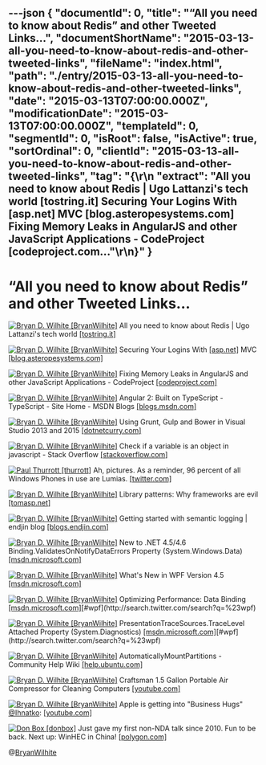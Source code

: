 ---json
{
  "documentId": 0,
  "title": "“All you need to know about Redis” and other Tweeted Links…",
  "documentShortName": "2015-03-13-all-you-need-to-know-about-redis-and-other-tweeted-links",
  "fileName": "index.html",
  "path": "./entry/2015-03-13-all-you-need-to-know-about-redis-and-other-tweeted-links",
  "date": "2015-03-13T07:00:00.000Z",
  "modificationDate": "2015-03-13T07:00:00.000Z",
  "templateId": 0,
  "segmentId": 0,
  "isRoot": false,
  "isActive": true,
  "sortOrdinal": 0,
  "clientId": "2015-03-13-all-you-need-to-know-about-redis-and-other-tweeted-links",
  "tag": "{\r\n  \"extract\": \"All you need to know about Redis | Ugo Lattanzi's tech world [tostring.it]        Securing Your Logins With [asp.net]  MVC [blog.asteropesystems.com]        Fixing Memory Leaks in AngularJS and other JavaScript Applications - CodeProject [codeproject.com...\"\r\n}"
}
---

# “All you need to know about Redis” and other Tweeted Links…

[<img alt="Bryan D. Wilhite [BryanWilhite]" src="https://songhay.blob.core.windows.net/shared-social-twitter/BryanWilhite.jpeg">](http://t.co/UNdqV0Z1zz "Bryan D. Wilhite [BryanWilhite]") All you need to know about Redis | Ugo Lattanzi's tech world [[tostring.it]](http://tostring.it/2015/03/05/all-you-need-to-know-about-redis/)

[<img alt="Bryan D. Wilhite [BryanWilhite]" src="https://songhay.blob.core.windows.net/shared-social-twitter/BryanWilhite.jpeg">](http://t.co/UNdqV0Z1zz "Bryan D. Wilhite [BryanWilhite]") Securing Your Logins With [[asp.net]](http://www.asp.net/) MVC [[blog.asteropesystems.com]](http://blog.asteropesystems.com/securing-your-logins-with-asp-net-mvc/)

[<img alt="Bryan D. Wilhite [BryanWilhite]" src="https://songhay.blob.core.windows.net/shared-social-twitter/BryanWilhite.jpeg">](http://t.co/UNdqV0Z1zz "Bryan D. Wilhite [BryanWilhite]") Fixing Memory Leaks in AngularJS and other JavaScript Applications - CodeProject [[codeproject.com]](http://www.codeproject.com/Articles/882966/Fixing-Memory-Leaks-in-AngularJS-and-other-JavaScr)

[<img alt="Bryan D. Wilhite [BryanWilhite]" src="https://songhay.blob.core.windows.net/shared-social-twitter/BryanWilhite.jpeg">](http://t.co/UNdqV0Z1zz "Bryan D. Wilhite [BryanWilhite]") Angular 2: Built on TypeScript - TypeScript - Site Home - MSDN Blogs [[blogs.msdn.com]](http://blogs.msdn.com/b/typescript/archive/2015/03/05/angular-2-0-built-on-typescript.aspx)

[<img alt="Bryan D. Wilhite [BryanWilhite]" src="https://songhay.blob.core.windows.net/shared-social-twitter/BryanWilhite.jpeg">](http://t.co/UNdqV0Z1zz "Bryan D. Wilhite [BryanWilhite]") Using Grunt, Gulp and Bower in Visual Studio 2013 and 2015 [[dotnetcurry.com]](http://www.dotnetcurry.com/visualstudio/1096/using-grunt-gulp-bower-visual-studio-2013-2015)

[<img alt="Bryan D. Wilhite [BryanWilhite]" src="https://songhay.blob.core.windows.net/shared-social-twitter/BryanWilhite.jpeg">](http://t.co/UNdqV0Z1zz "Bryan D. Wilhite [BryanWilhite]") Check if a variable is an object in javascript - Stack Overflow [[stackoverflow.com]](http://stackoverflow.com/questions/8511281/check-if-a-variable-is-an-object-in-javascript)

[<img alt="Paul Thurrott [thurrott]" src="https://songhay.blob.core.windows.net/shared-social-twitter/thurrott.jpeg">](http://t.co/HTMQCSc0Np "Paul Thurrott [thurrott]") Ah, pictures. As a reminder, 96 percent of all Windows Phones in use are Lumias. [[twitter.com]](https://twitter.com/thurrott/status/572421599036616705/photo/1)

[<img alt="Bryan D. Wilhite [BryanWilhite]" src="https://songhay.blob.core.windows.net/shared-social-twitter/BryanWilhite.jpeg">](http://t.co/UNdqV0Z1zz "Bryan D. Wilhite [BryanWilhite]") Library patterns: Why frameworks are evil [[tomasp.net]](http://tomasp.net/blog/2015/library-frameworks/)

[<img alt="Bryan D. Wilhite [BryanWilhite]" src="https://songhay.blob.core.windows.net/shared-social-twitter/BryanWilhite.jpeg">](http://t.co/UNdqV0Z1zz "Bryan D. Wilhite [BryanWilhite]") Getting started with semantic logging | endjin blog [[blogs.endjin.com]](https://blogs.endjin.com/2014/04/getting-started-with-semantic-logging/)

[<img alt="Bryan D. Wilhite [BryanWilhite]" src="https://songhay.blob.core.windows.net/shared-social-twitter/BryanWilhite.jpeg">](http://t.co/UNdqV0Z1zz "Bryan D. Wilhite [BryanWilhite]") New to .NET 4.5/4.6 Binding.ValidatesOnNotifyDataErrors Property (System.Windows.Data) [[msdn.microsoft.com]](https://msdn.microsoft.com/en-us/library/system.windows.data.binding.validatesonnotifydataerrors(v=vs.110).aspx)

[<img alt="Bryan D. Wilhite [BryanWilhite]" src="https://songhay.blob.core.windows.net/shared-social-twitter/BryanWilhite.jpeg">](http://t.co/UNdqV0Z1zz "Bryan D. Wilhite [BryanWilhite]") What's New in WPF Version 4.5 [[msdn.microsoft.com]](https://msdn.microsoft.com/en-us/library/bb613588(v=vs.110).aspx)

[<img alt="Bryan D. Wilhite [BryanWilhite]" src="https://songhay.blob.core.windows.net/shared-social-twitter/BryanWilhite.jpeg">](http://t.co/UNdqV0Z1zz "Bryan D. Wilhite [BryanWilhite]") Optimizing Performance: Data Binding [[msdn.microsoft.com]](https://msdn.microsoft.com/en-us/library/bb613546(v=vs.110).aspx)[#wpf](http://search.twitter.com/search?q=%23wpf)

[<img alt="Bryan D. Wilhite [BryanWilhite]" src="https://songhay.blob.core.windows.net/shared-social-twitter/BryanWilhite.jpeg">](http://t.co/UNdqV0Z1zz "Bryan D. Wilhite [BryanWilhite]") PresentationTraceSources.TraceLevel Attached Property (System.Diagnostics) [[msdn.microsoft.com]](https://msdn.microsoft.com/en-us/library/system.diagnostics.presentationtracesources.tracelevel(v=vs.110).aspx)[#wpf](http://search.twitter.com/search?q=%23wpf)

[<img alt="Bryan D. Wilhite [BryanWilhite]" src="https://songhay.blob.core.windows.net/shared-social-twitter/BryanWilhite.jpeg">](http://t.co/UNdqV0Z1zz "Bryan D. Wilhite [BryanWilhite]") AutomaticallyMountPartitions - Community Help Wiki [[help.ubuntu.com]](https://help.ubuntu.com/community/AutomaticallyMountPartitions)

[<img alt="Bryan D. Wilhite [BryanWilhite]" src="https://songhay.blob.core.windows.net/shared-social-twitter/BryanWilhite.jpeg">](http://t.co/UNdqV0Z1zz "Bryan D. Wilhite [BryanWilhite]") Craftsman 1.5 Gallon Portable Air Compressor for Cleaning Computers [[youtube.com]](https://www.youtube.com/watch?v=k3oA_0xKp1c&feature=youtube_gdata_player)

[<img alt="Bryan D. Wilhite [BryanWilhite]" src="https://songhay.blob.core.windows.net/shared-social-twitter/BryanWilhite.jpeg">](http://t.co/UNdqV0Z1zz "Bryan D. Wilhite [BryanWilhite]") Apple is getting into "Business Hugs" [@Ihnatko](http://twitter.com/Ihnatko): [[youtube.com]](https://www.youtube.com/watch?v=80yjtJFf-v0)

[<img alt="Don Box [donbox]" src="https://songhay.blob.core.windows.net/shared-social-twitter/donbox.jpg">](http://t.co/6jfbKEyCQE "Don Box [donbox]") Just gave my first non-NDA talk since 2010. Fun to be back. Next up: WinHEC in China! [[polygon.com]](http://www.polygon.com/2015/3/4/8150141/the-long-road-to-a-more-unified-windows-gaming-platform)

@[BryanWilhite](https://twitter.com/BryanWilhite)
